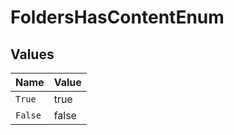 # FoldersHasContentEnum


## Values

| Name    | Value   |
| ------- | ------- |
| `True`  | true    |
| `False` | false   |